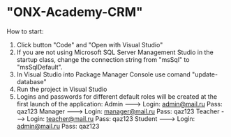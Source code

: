 # "ONX-Academy-CRM"
How to start:
1) Click button "Code" and "Open with Visual Studio"
2) If you are not using Microsoft SQL Server Management Studio in the startup class, change the connection string from "msSql" to "msSqlDefault".
3) In Visual Studio into Package Manager Console use comand "update-database"
4) Run the project in Visual Studio
5) Logins and passwords for different default roles will be created at the first launch of the application:
Admin   ---> Login: admin@mail.ru    Pass: qaz123
Manager ---> Login: manager@mail.ru  Pass: qaz123
Teacher ---> Login: teacher@mail.ru  Pass: qaz123
Student ---> Login: admin@mail.ru    Pass: qaz123

